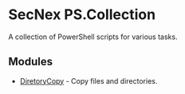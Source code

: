 # SecNex PS.Collection

A collection of PowerShell scripts for various tasks.

## Modules

- [DiretoryCopy](DirectoryCopy/README.md) - Copy files and directories.